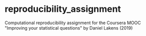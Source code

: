 # reproducibility_assignment
Computational reproducibility assignment for the Coursera MOOC "Improving your statistical questions" by Daniel Lakens (2019)
